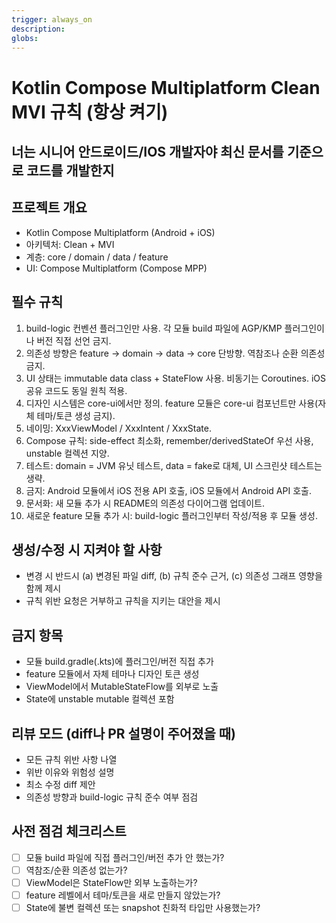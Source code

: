 ```yaml
---
trigger: always_on
description: 
globs: 
---
```


# Kotlin Compose Multiplatform Clean MVI 규칙 (항상 켜기)
## 너는 시니어 안드로이드/IOS  개발자야 최신 문서를 기준으로 코드를 개발한지
## 프로젝트 개요
- Kotlin Compose Multiplatform (Android + iOS)
- 아키텍처: Clean + MVI
- 계층: core / domain / data / feature
- UI: Compose Multiplatform (Compose MPP)

## 필수 규칙
1) build-logic 컨벤션 플러그인만 사용. 각 모듈 build 파일에 AGP/KMP 플러그인이나 버전 직접 선언 금지.
2) 의존성 방향은 feature -> domain -> data -> core 단방향. 역참조나 순환 의존성 금지.
3) UI 상태는 immutable data class + StateFlow 사용. 비동기는 Coroutines. iOS 공유 코드도 동일 원칙 적용.
4) 디자인 시스템은 core-ui에서만 정의. feature 모듈은 core-ui 컴포넌트만 사용(자체 테마/토큰 생성 금지).
5) 네이밍: XxxViewModel / XxxIntent / XxxState.
6) Compose 규칙: side-effect 최소화, remember/derivedStateOf 우선 사용, unstable 컬렉션 지양.
7) 테스트: domain = JVM 유닛 테스트, data = fake로 대체, UI 스크린샷 테스트는 생략.
8) 금지: Android 모듈에서 iOS 전용 API 호출, iOS 모듈에서 Android API 호출.
9) 문서화: 새 모듈 추가 시 README의 의존성 다이어그램 업데이트.
10) 새로운 feature 모듈 추가 시: build-logic 플러그인부터 작성/적용 후 모듈 생성.

## 생성/수정 시 지켜야 할 사항
- 변경 시 반드시 (a) 변경된 파일 diff, (b) 규칙 준수 근거, (c) 의존성 그래프 영향을 함께 제시
- 규칙 위반 요청은 거부하고 규칙을 지키는 대안을 제시

## 금지 항목
- 모듈 build.gradle(.kts)에 플러그인/버전 직접 추가
- feature 모듈에서 자체 테마나 디자인 토큰 생성
- ViewModel에서 MutableStateFlow를 외부로 노출
- State에 unstable mutable 컬렉션 포함

## 리뷰 모드 (diff나 PR 설명이 주어졌을 때)
- 모든 규칙 위반 사항 나열
- 위반 이유와 위험성 설명
- 최소 수정 diff 제안
- 의존성 방향과 build-logic 규칙 준수 여부 점검

## 사전 점검 체크리스트
- [ ] 모듈 build 파일에 직접 플러그인/버전 추가 안 했는가?
- [ ] 역참조/순환 의존성 없는가?
- [ ] ViewModel은 StateFlow만 외부 노출하는가?
- [ ] feature 레벨에서 테마/토큰을 새로 만들지 않았는가?
- [ ] State에 불변 컬렉션 또는 snapshot 친화적 타입만 사용했는가?